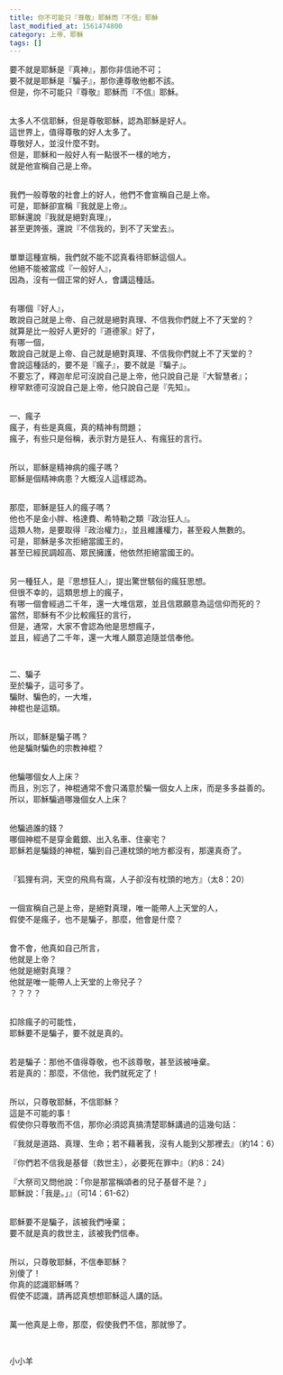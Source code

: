 ```yaml
---
title: 你不可能只『尊敬』耶穌而『不信』耶穌
last_modified_at: 1561474800
category: 上帝、耶穌
tags: []
---
```


<p>要不就是耶穌是『真神』，那你非信祂不可；<br/>
要不就是耶穌是『騙子』，那你連尊敬他都不該。<br/>
但是，你不可能只『尊敬』耶穌而『不信』耶穌。</p>
<p><br/>
太多人不信耶穌，但是尊敬耶穌，認為耶穌是好人。<br/>
這世界上，值得尊敬的好人太多了。<br/>
尊敬好人，並沒什麼不對。<br/>
但是，耶穌和一般好人有一點很不一樣的地方，<br/>
就是他宣稱自己是上帝。</p>
<p><br/>
我們一般尊敬的社會上的好人，他們不會宣稱自己是上帝。<br/>
可是，耶穌卻宣稱『我就是上帝』。<br/>
耶穌還說『我就是絕對真理』，<br/>
甚至更誇張，還說『不信我的，到不了天堂去』。</p>
<p><br/>
單單這種宣稱，我們就不能不認真看待耶穌這個人。<br/>
他絕不能被當成『一般好人』，<br/>
因為，沒有一個正常的好人，會講這種話。</p>
<p><br/>
有哪個『好人』，<br/>
敢說自己就是上帝、自己就是絕對真理、不信我你們就上不了天堂的？<br/>
就算是比一般好人更好的『道德家』好了，<br/>
有哪一個，<br/>
敢說自己就是上帝、自己就是絕對真理、不信我你們就上不了天堂的？<br/>
會說這種話的，要不是『瘋子』，要不就是『騙子』。<br/>
不要忘了，釋迦牟尼可沒說自己是上帝，他只說自己是『大智慧者』；<br/>
穆罕默德可沒說自己是上帝，他只說自己是『先知』。</p>
<p><br/>
一、瘋子<br/>
瘋子，有些是真瘋，真的精神有問題；<br/>
瘋子，有些只是俗稱，表示對方是狂人、有瘋狂的言行。</p>
<p><br/>
所以，耶穌是精神病的瘋子嗎？<br/>
耶穌是個精神病患？大概沒人這樣認為。</p>
<p><br/>
那麼，耶穌是狂人的瘋子嗎？<br/>
他也不是金小胖、格達費、希特勒之類『政治狂人』。<br/>
這類人物，是要取得『政治權力』，並且維護權力，甚至殺人無數的。<br/>
可是，耶穌是多次拒絕當國王的，<br/>
甚至已經民調超高、眾民擁護，他依然拒絕當國王的。</p>
<p><br/>
另一種狂人，是『思想狂人』，提出驚世駭俗的瘋狂思想。<br/>
但很不幸的，這類思想上的瘋子，<br/>
有哪一個會經過二千年，還一大堆信眾，並且信眾願意為這信仰而死的？<br/>
當然，耶穌有不少比較瘋狂的言行，<br/>
但是，通常，大家不會認為他是思想瘋子，<br/>
並且，經過了二千年，還一大堆人願意追隨並信奉他。</p>
<p> </p>
<p>二、騙子<br/>
至於騙子，這可多了。<br/>
騙財、騙色的，一大堆，<br/>
神棍也是這類。</p>
<p><br/>
所以，耶穌是騙子嗎？<br/>
他是騙財騙色的宗教神棍？</p>
<p><br/>
他騙哪個女人上床？<br/>
而且，別忘了，神棍通常不會只滿意於騙一個女人上床，而是多多益善的。<br/>
所以，耶穌騙過哪幾個女人上床？</p>
<p><br/>
他騙過誰的錢？<br/>
哪個神棍不是穿金戴銀、出入名車、住豪宅？<br/>
耶穌若是騙錢的神棍，騙到自己連枕頭的地方都沒有，那還真奇了。</p>
<p><br/>
『狐狸有洞，天空的飛鳥有窩，人子卻沒有枕頭的地方』（太8：20）</p>
<p><br/>
一個宣稱自己是上帝，是絕對真理，唯一能帶人上天堂的人，<br/>
假使不是瘋子，也不是騙子，那麼，他會是什麼？</p>
<p><br/>
會不會，他真如自己所言，<br/>
他就是上帝？<br/>
他就是絕對真理？<br/>
他就是唯一能帶人上天堂的上帝兒子？<br/>
？？？？</p>
<p><br/>
扣除瘋子的可能性，<br/>
耶穌要不是騙子，要不就是真的。</p>
<p><br/>
若是騙子：那他不值得尊敬，也不該尊敬，甚至該被唾棄。<br/>
若是真的：那麼，不信他，我們就死定了！</p>
<p><br/>
所以，只尊敬耶穌，不信耶穌？<br/>
這是不可能的事！<br/>
假使你只尊敬而不信，那你必須認真搞清楚耶穌講過的這幾句話：</p>
<p>『我就是道路、真理、生命；若不藉著我，沒有人能到父那裡去』（約14：6）</p>
<p>『你們若不信我是基督（救世主），必要死在罪中』（約8：24）</p>
<p>『大祭司又問他說：「你是那當稱頌者的兒子基督不是？」<br/>
耶穌說：「我是。」』（可14：61-62）</p>
<p><br/>
耶穌要不是騙子，該被我們唾棄；<br/>
要不就是真的救世主，該被我們信奉。</p>
<p><br/>
所以，只尊敬耶穌，不信奉耶穌？<br/>
別傻了！<br/>
你真的認識耶穌嗎？<br/>
假使不認識，請再認真想想耶穌這人講的話。</p>
<p><br/>
萬一他真是上帝，那麼，假使我們不信，那就慘了。</p>
<p> </p>
<p>小小羊</p>
